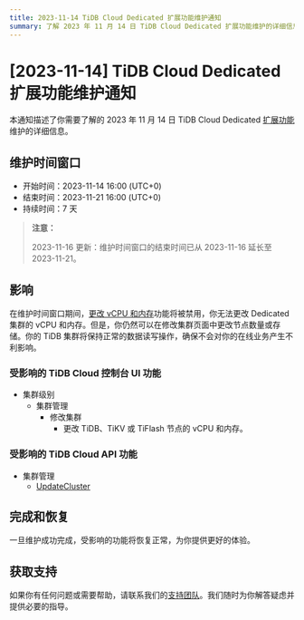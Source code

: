 ```yaml
---
title: 2023-11-14 TiDB Cloud Dedicated 扩展功能维护通知
summary: 了解 2023 年 11 月 14 日 TiDB Cloud Dedicated 扩展功能维护的详细信息，如维护时间窗口和影响。
---
```


# [2023-11-14] TiDB Cloud Dedicated 扩展功能维护通知

本通知描述了你需要了解的 2023 年 11 月 14 日 TiDB Cloud Dedicated [扩展功能](https://docs.pingcap.com/tidbcloud/scale-tidb-cluster#scale-your-tidb-cluster)维护的详细信息。

## 维护时间窗口

- 开始时间：2023-11-14 16:00 (UTC+0)
- 结束时间：2023-11-21 16:00 (UTC+0)
- 持续时间：7 天

> **注意：**
>
> 2023-11-16 更新：维护时间窗口的结束时间已从 2023-11-16 延长至 2023-11-21。

## 影响

在维护时间窗口期间，[更改 vCPU 和内存](https://docs.pingcap.com/tidbcloud/scale-tidb-cluster#change-vcpu-and-ram)功能将被禁用，你无法更改 Dedicated 集群的 vCPU 和内存。但是，你仍然可以在修改集群页面中更改节点数量或存储。你的 TiDB 集群将保持正常的数据读写操作，确保不会对你的在线业务产生不利影响。

### 受影响的 TiDB Cloud 控制台 UI 功能

- 集群级别
    - 集群管理
        - 修改集群
            - 更改 TiDB、TiKV 或 TiFlash 节点的 vCPU 和内存。
 
### 受影响的 TiDB Cloud API 功能

- 集群管理
    - [UpdateCluster](https://docs.pingcap.com/tidbcloud/api/v1beta#tag/Cluster/operation/UpdateCluster)

## 完成和恢复

一旦维护成功完成，受影响的功能将恢复正常，为你提供更好的体验。

## 获取支持

如果你有任何问题或需要帮助，请联系我们的[支持团队](/tidb-cloud/tidb-cloud-support.md)。我们随时为你解答疑虑并提供必要的指导。
